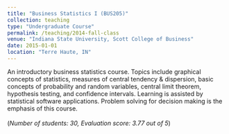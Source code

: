 ```yaml
---
title: "Business Statistics I (BUS205)"
collection: teaching
type: "Undergraduate Course"
permalink: /teaching/2014-fall-class
venue: "Indiana State University, Scott College of Business"
date: 2015-01-01
location: "Terre Haute, IN"
---
```


An introductory business statistics course. Topics include graphical concepts of statistics, measures of central tendency & dispersion, basic concepts of probability and random variables, central limit theorem, hypothesis testing, and confidence intervals. Learning is assisted by statistical software applications. Problem solving for decision making is the emphasis of this course. <br/> <br/>(*Number of students: 30, Evaluation score: 3.77 out of 5*)